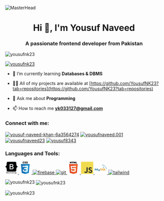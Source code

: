 ![MasterHead](https://developers.giphy.com/branch/master/static/api-512d36c09662682717108a38bbb5c57d.gif)

<h1 align="center">Hi 👋, I'm Yousuf Naveed</h1>
<h3 align="center">A passionate frontend developer from Pakistan</h3>

<p align="left"> <img src="https://komarev.com/ghpvc/?username=yousufnk23&label=Profile%20views&color=0e75b6&style=flat" alt="yousufnk23" /> </p>

<p align="left"> <a href="https://github.com/ryo-ma/github-profile-trophy"><img src="https://github-profile-trophy.vercel.app/?username=yousufnk23" alt="yousufnk23" /></a> </p>

- 🌱 I’m currently learning **Databases & DBMS**

- 👨‍💻 All of my projects are available at [https://github.com/YousufNK23?tab=repositories](https://github.com/YousufNK23?tab=repositories)

- 💬 Ask me about **Programming**

- 📫 How to reach me **yk033127@gmail.com**

<h3 align="left">Connect with me:</h3>
<p align="left">
<a href="https://linkedin.com/in/yousuf-naveed-khan-6a3564274" target="blank"><img align="center" src="https://raw.githubusercontent.com/rahuldkjain/github-profile-readme-generator/master/src/images/icons/Social/linked-in-alt.svg" alt="yousuf-naveed-khan-6a3564274" height="30" width="40" /></a>
<a href="https://fb.com/yousufnaveed.001" target="blank"><img align="center" src="https://raw.githubusercontent.com/rahuldkjain/github-profile-readme-generator/master/src/images/icons/Social/facebook.svg" alt="yousufnaveed.001" height="30" width="40" /></a>
<a href="https://instagram.com/yousufnaveed23" target="blank"><img align="center" src="https://raw.githubusercontent.com/rahuldkjain/github-profile-readme-generator/master/src/images/icons/Social/instagram.svg" alt="yousufnaveed23" height="30" width="40" /></a>
<a href="https://discord.gg/yousuf8343" target="blank"><img align="center" src="https://raw.githubusercontent.com/rahuldkjain/github-profile-readme-generator/master/src/images/icons/Social/discord.svg" alt="yousuf8343" height="30" width="40" /></a>
</p>

<h3 align="left">Languages and Tools:</h3>
<p align="left"> <a href="https://getbootstrap.com" target="_blank" rel="noreferrer"> <img src="https://raw.githubusercontent.com/devicons/devicon/master/icons/bootstrap/bootstrap-plain-wordmark.svg" alt="bootstrap" width="40" height="40"/> </a> <a href="https://www.w3schools.com/css/" target="_blank" rel="noreferrer"> <img src="https://raw.githubusercontent.com/devicons/devicon/master/icons/css3/css3-original-wordmark.svg" alt="css3" width="40" height="40"/> </a> <a href="https://firebase.google.com/" target="_blank" rel="noreferrer"> <img src="https://www.vectorlogo.zone/logos/firebase/firebase-icon.svg" alt="firebase" width="40" height="40"/> </a> <a href="https://git-scm.com/" target="_blank" rel="noreferrer"> <img src="https://www.vectorlogo.zone/logos/git-scm/git-scm-icon.svg" alt="git" width="40" height="40"/> </a> <a href="https://www.w3.org/html/" target="_blank" rel="noreferrer"> <img src="https://raw.githubusercontent.com/devicons/devicon/master/icons/html5/html5-original-wordmark.svg" alt="html5" width="40" height="40"/> </a> <a href="https://developer.mozilla.org/en-US/docs/Web/JavaScript" target="_blank" rel="noreferrer"> <img src="https://raw.githubusercontent.com/devicons/devicon/master/icons/javascript/javascript-original.svg" alt="javascript" width="40" height="40"/> </a> <a href="https://www.mysql.com/" target="_blank" rel="noreferrer"> <img src="https://raw.githubusercontent.com/devicons/devicon/master/icons/mysql/mysql-original-wordmark.svg" alt="mysql" width="40" height="40"/> </a> <a href="https://tailwindcss.com/" target="_blank" rel="noreferrer"> <img src="https://www.vectorlogo.zone/logos/tailwindcss/tailwindcss-icon.svg" alt="tailwind" width="40" height="40"/> </a> </p>

<p><img align="left" src="https://github-readme-stats.vercel.app/api/top-langs?username=yousufnk23&show_icons=true&locale=en&layout=compact" alt="yousufnk23" /></p>

<p>&nbsp;<img align="center" src="https://github-readme-stats.vercel.app/api?username=yousufnk23&show_icons=true&locale=en" alt="yousufnk23" /></p>

<p><img align="center" src="https://github-readme-streak-stats.herokuapp.com/?user=yousufnk23&" alt="yousufnk23" /></p>
